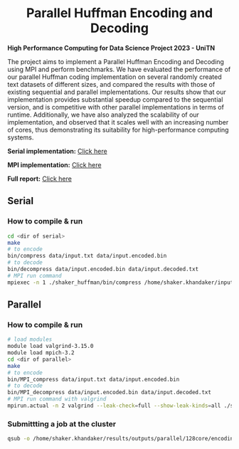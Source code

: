 # <center> **Parallel Huffman Encoding and Decoding** </center>
**High Performance Computing for Data Science Project 2023 - UniTN**

The project aims to implement a Parallel Huffman Encoding and Decoding using MPI and perform benchmarks. 
We have evaluated the performance of our parallel Huffman coding implementation on several
randomly created text datasets of different sizes, and compared the results with those of existing
sequential and parallel implementations. Our results show that our implementation provides
substantial speedup compared to the sequential version, and is competitive with other parallel
implementations in terms of runtime. Additionally, we have also analyzed the scalability of our
implementation, and observed that it scales well with an increasing number of cores, thus
demonstrating its suitability for high-performance computing systems.

**Serial implementation:** [Click here](https://github.com/khandakerrahin/parallel-huffman-coding-MPI/tree/main/HuffmanCoder/Serial)

**MPI implementation:** [Click here](https://github.com/khandakerrahin/parallel-huffman-coding-MPI/tree/main/HuffmanCoder/MPI)

**Full report:** [Click here](https://github.com/khandakerrahin/parallel-huffman-coding-MPI/blob/main/report/parallel_huffman_coding_report.pdf)

## Serial
### How to compile & run

```bash
cd <dir of serial>
make
# to encode
bin/compress data/input.txt data/input.encoded.bin
# to decode
bin/decompress data/input.encoded.bin data/input.decoded.txt
# MPI run command 
mpiexec -n 1 ./shaker_huffman/bin/compress /home/shaker.khandaker/inputFiles/1000_words.txt /home/shaker.khandaker/encodedFiles/01_1000_words_encoded.bin
```

## Parallel
### How to compile & run
```bash
# load modules
module load valgrind-3.15.0
module load mpich-3.2
cd <dir of parallel>
make
# to encode
bin/MPI_compress data/input.txt data/input.encoded.bin
# to decode
bin/MPI_decompress data/input.encoded.bin data/input.decoded.txt
# MPI run command with valgrind
mpirun.actual -n 2 valgrind --leak-check=full --show-leak-kinds=all ./shaker_huffman/bin/MPI_decompress /home/shaker.khandaker/encodedFiles/02_10000_words_encoded.bin /home/shaker.khandaker/decodedFiles/02_10000_words.txt
```

### Submittting a job at the cluster
```bash
qsub -o /home/shaker.khandaker/results/outputs/parallel/128core/encoding/run_0011_6.5MB_text.csv 128_huff_enc_custom.sh
```
